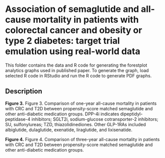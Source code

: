 
Association of semaglutide and all-cause mortality in patients with colorectal cancer and obesity or type 2 diabetes: target trial emulation using real-world data 
=============================================================

This folder contains the data and R code for generating the forestplot analytics graphs used in published paper.
To generate the graph, load selected R code in RStudio and run the R code to generate PDF graphs.



Description
----------
**Figure 3.**
Figure 3. Comparison of one-year all-cause mortality in patients with CRC and T2D between propensity-score matched semaglutide and other anti-diabetic medication groups. DPP-4i indicates dipeptidyl-peptidase-4 inhibitors; SGLT2i, sodium-glucose cotransporter-2 inhibitors; SU, sulfonylureas; TZD, thiazolidinediones. Other GLP-1RAs included albiglutide, dulaglutide, exenatide, liraglutide, and lixisenatide.

**Figure 4.**
Figure 4. Comparison of three-year all-cause mortality in patients with CRC and T2D between propensity-score matched semaglutide and other anti-diabetic medication groups. 
